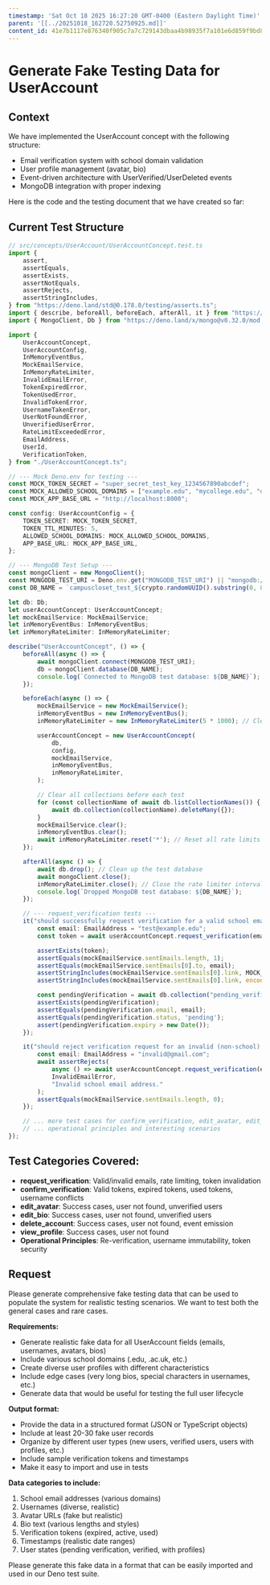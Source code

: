 ```yaml
---
timestamp: 'Sat Oct 18 2025 16:27:20 GMT-0400 (Eastern Daylight Time)'
parent: '[[../20251018_162720.52750925.md]]'
content_id: 41e7b1117e876340f905c7a7c729143dbaa4b98935f7a101e6d859f9bd832cc0
---
```


# Generate Fake Testing Data for UserAccount

## Context

We have implemented the UserAccount concept with the following structure:

* Email verification system with school domain validation
* User profile management (avatar, bio)
* Event-driven architecture with UserVerified/UserDeleted events
* MongoDB integration with proper indexing

Here is the code and the testing document that we have created so far:

## Current Test Structure

```typescript
// src/concepts/UserAccount/UserAccountConcept.test.ts
import {
    assert,
    assertEquals,
    assertExists,
    assertNotEquals,
    assertRejects,
    assertStringIncludes,
} from "https://deno.land/std@0.178.0/testing/asserts.ts";
import { describe, beforeAll, beforeEach, afterAll, it } from "https://deno.land/std@0.178.0/testing/bdd.ts";
import { MongoClient, Db } from "https://deno.land/x/mongo@v0.32.0/mod.ts";

import {
    UserAccountConcept,
    UserAccountConfig,
    InMemoryEventBus,
    MockEmailService,
    InMemoryRateLimiter,
    InvalidEmailError,
    TokenExpiredError,
    TokenUsedError,
    InvalidTokenError,
    UsernameTakenError,
    UserNotFoundError,
    UnverifiedUserError,
    RateLimitExceededError,
    EmailAddress,
    UserId,
    VerificationToken,
} from "./UserAccountConcept.ts";

// --- Mock Deno.env for testing ---
const MOCK_TOKEN_SECRET = "super_secret_test_key_1234567890abcdef";
const MOCK_ALLOWED_SCHOOL_DOMAINS = ["example.edu", "mycollege.edu", "deno.land"];
const MOCK_APP_BASE_URL = "http://localhost:8000";

const config: UserAccountConfig = {
    TOKEN_SECRET: MOCK_TOKEN_SECRET,
    TOKEN_TTL_MINUTES: 5,
    ALLOWED_SCHOOL_DOMAINS: MOCK_ALLOWED_SCHOOL_DOMAINS,
    APP_BASE_URL: MOCK_APP_BASE_URL,
};

// --- MongoDB Test Setup ---
const mongoClient = new MongoClient();
const MONGODB_TEST_URI = Deno.env.get("MONGODB_TEST_URI") || "mongodb://localhost:27017";
const DB_NAME = `campuscloset_test_${crypto.randomUUID().substring(0, 8)}`; // Unique DB for each test run

let db: Db;
let userAccountConcept: UserAccountConcept;
let mockEmailService: MockEmailService;
let inMemoryEventBus: InMemoryEventBus;
let inMemoryRateLimiter: InMemoryRateLimiter;

describe("UserAccountConcept", () => {
    beforeAll(async () => {
        await mongoClient.connect(MONGODB_TEST_URI);
        db = mongoClient.database(DB_NAME);
        console.log(`Connected to MongoDB test database: ${DB_NAME}`);
    });

    beforeEach(async () => {
        mockEmailService = new MockEmailService();
        inMemoryEventBus = new InMemoryEventBus();
        inMemoryRateLimiter = new InMemoryRateLimiter(5 * 1000); // Cleanup every 5 seconds for tests

        userAccountConcept = new UserAccountConcept(
            db,
            config,
            mockEmailService,
            inMemoryEventBus,
            inMemoryRateLimiter,
        );

        // Clear all collections before each test
        for (const collectionName of await db.listCollectionNames()) {
            await db.collection(collectionName).deleteMany({});
        }
        mockEmailService.clear();
        inMemoryEventBus.clear();
        await inMemoryRateLimiter.reset('*'); // Reset all rate limits
    });

    afterAll(async () => {
        await db.drop(); // Clean up the test database
        await mongoClient.close();
        inMemoryRateLimiter.close(); // Close the rate limiter interval
        console.log(`Dropped MongoDB test database: ${DB_NAME}`);
    });

    // --- request_verification tests ---
    it("should successfully request verification for a valid school email", async () => {
        const email: EmailAddress = "test@example.edu";
        const token = await userAccountConcept.request_verification(email);

        assertExists(token);
        assertEquals(mockEmailService.sentEmails.length, 1);
        assertEquals(mockEmailService.sentEmails[0].to, email);
        assertStringIncludes(mockEmailService.sentEmails[0].link, MOCK_APP_BASE_URL);
        assertStringIncludes(mockEmailService.sentEmails[0].link, encodeURIComponent(token));

        const pendingVerification = await db.collection("pending_verifications").findOne({ _id: token });
        assertExists(pendingVerification);
        assertEquals(pendingVerification.email, email);
        assertEquals(pendingVerification.status, 'pending');
        assert(pendingVerification.expiry > new Date());
    });

    it("should reject verification request for an invalid (non-school) email", async () => {
        const email: EmailAddress = "invalid@gmail.com";
        await assertRejects(
            async () => await userAccountConcept.request_verification(email),
            InvalidEmailError,
            "Invalid school email address."
        );
        assertEquals(mockEmailService.sentEmails.length, 0);
    });

    // ... more test cases for confirm_verification, edit_avatar, edit_bio, delete_account, view_profile
    // ... operational principles and interesting scenarios
});
```

## Test Categories Covered:

* **request\_verification**: Valid/invalid emails, rate limiting, token invalidation
* **confirm\_verification**: Valid tokens, expired tokens, used tokens, username conflicts
* **edit\_avatar**: Success cases, user not found, unverified users
* **edit\_bio**: Success cases, user not found, unverified users
* **delete\_account**: Success cases, user not found, event emission
* **view\_profile**: Success cases, user not found
* **Operational Principles**: Re-verification, username immutability, token security

## Request

Please generate comprehensive fake testing data that can be used to populate the system for realistic testing scenarios. We want to test both the general cases and rare cases.

**Requirements:**

* Generate realistic fake data for all UserAccount fields (emails, usernames, avatars, bios)
* Include various school domains (.edu, .ac.uk, etc.)
* Create diverse user profiles with different characteristics
* Include edge cases (very long bios, special characters in usernames, etc.)
* Generate data that would be useful for testing the full user lifecycle

**Output format:**

* Provide the data in a structured format (JSON or TypeScript objects)
* Include at least 20-30 fake user records
* Organize by different user types (new users, verified users, users with profiles, etc.)
* Include sample verification tokens and timestamps
* Make it easy to import and use in tests

**Data categories to include:**

1. School email addresses (various domains)
2. Usernames (diverse, realistic)
3. Avatar URLs (fake but realistic)
4. Bio text (various lengths and styles)
5. Verification tokens (expired, active, used)
6. Timestamps (realistic date ranges)
7. User states (pending verification, verified, with profiles)

Please generate this fake data in a format that can be easily imported and used in our Deno test suite.
